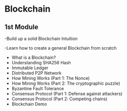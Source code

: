 # Blockchain

## 1st Module
-Build up a solid Blockchain Intuition

-Learn how to create a general Blockchain from scratch

*   What is a Blockchain?
*   Understanding SHA256 Hash
*   Immutable Ledger
*   Distributed P2P Network
*   How Mining Works (Part 1: The Nonce)
*   How Mining Works (Part 2: The cryptographic puzzle)
*   Byzantine Fault Tolerance
*   Consensus Protocol (Part 1: Defense against attackers)
*   Consensus Protocol (Part 2: Competing chains)
*   Blockchain Demo
